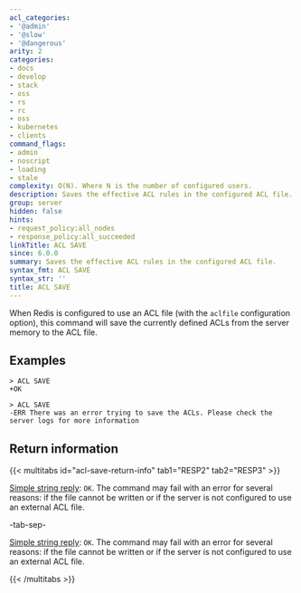 ```yaml
---
acl_categories:
- '@admin'
- '@slow'
- '@dangerous'
arity: 2
categories:
- docs
- develop
- stack
- oss
- rs
- rc
- oss
- kubernetes
- clients
command_flags:
- admin
- noscript
- loading
- stale
complexity: O(N). Where N is the number of configured users.
description: Saves the effective ACL rules in the configured ACL file.
group: server
hidden: false
hints:
- request_policy:all_nodes
- response_policy:all_succeeded
linkTitle: ACL SAVE
since: 6.0.0
summary: Saves the effective ACL rules in the configured ACL file.
syntax_fmt: ACL SAVE
syntax_str: ''
title: ACL SAVE
---
```

When Redis is configured to use an ACL file (with the `aclfile` configuration
option), this command will save the currently defined ACLs from the server memory to the ACL file.

## Examples

```
> ACL SAVE
+OK

> ACL SAVE
-ERR There was an error trying to save the ACLs. Please check the server logs for more information
```

## Return information

{{< multitabs id="acl-save-return-info" 
    tab1="RESP2" 
    tab2="RESP3" >}}

[Simple string reply](../../develop/reference/protocol-spec#simple-strings): `OK`.
The command may fail with an error for several reasons: if the file cannot be written or if the server is not configured to use an external ACL file.

-tab-sep-

[Simple string reply](../../develop/reference/protocol-spec#simple-strings): `OK`.
The command may fail with an error for several reasons: if the file cannot be written or if the server is not configured to use an external ACL file.

{{< /multitabs >}}
